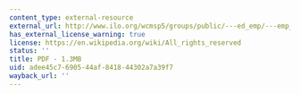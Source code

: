 ```yaml
---
content_type: external-resource
external_url: http://www.ilo.org/wcmsp5/groups/public/---ed_emp/---emp_ent/---ifp_seed/documents/publication/wcms_117524.pdf
has_external_license_warning: true
license: https://en.wikipedia.org/wiki/All_rights_reserved
status: ''
title: PDF - 1.3MB
uid: adee45c7-6905-44af-8418-44302a7a39f7
wayback_url: ''
---
```

